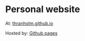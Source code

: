 # Personal website

At: [thranholm.github.io](https://thranholm.github.io)

Hosted by: [Github pages](https://pages.github.com/)
